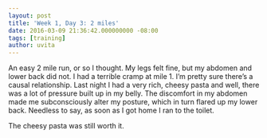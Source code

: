 ```yaml
---
layout: post
title: 'Week 1, Day 3: 2 miles'
date: 2016-03-09 21:36:42.000000000 -08:00
tags: [training]
author: uvita
---
```

An easy 2 mile run, or so I thought. My legs felt fine, but my abdomen and lower back did not. I had a terrible cramp at mile 1. I’m pretty sure there’s a causal relationship. Last night I had a very rich, cheesy pasta and well, there was a lot of pressure built up in my belly. The discomfort in my abdomen made me subconsciously alter my posture, which in turn flared up my lower back. Needless to say, as soon as I got home I ran to the toilet.

The cheesy pasta was still worth it.
